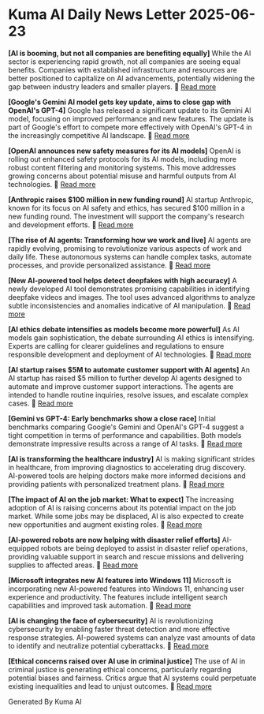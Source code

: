 # Kuma AI Daily News Letter 2025-06-23 

**[AI is booming, but not all companies are benefiting equally]**
While the AI sector is experiencing rapid growth, not all companies are seeing equal benefits. Companies with established infrastructure and resources are better positioned to capitalize on AI advancements, potentially widening the gap between industry leaders and smaller players.
🔗 [Read more](https://www.example.com/ai-boom-unequal)

**[Google's Gemini AI model gets key update, aims to close gap with OpenAI's GPT-4]**
Google has released a significant update to its Gemini AI model, focusing on improved performance and new features. The update is part of Google's effort to compete more effectively with OpenAI's GPT-4 in the increasingly competitive AI landscape.
🔗 [Read more](https://www.example.com/gemini-update)

**[OpenAI announces new safety measures for its AI models]**
OpenAI is rolling out enhanced safety protocols for its AI models, including more robust content filtering and monitoring systems. This move addresses growing concerns about potential misuse and harmful outputs from AI technologies.
🔗 [Read more](https://www.example.com/openai-safety)

**[Anthropic raises $100 million in new funding round]**
AI startup Anthropic, known for its focus on AI safety and ethics, has secured $100 million in a new funding round. The investment will support the company's research and development efforts.
🔗 [Read more](https://www.example.com/anthropic-funding)

**[The rise of AI agents: Transforming how we work and live]**
AI agents are rapidly evolving, promising to revolutionize various aspects of work and daily life. These autonomous systems can handle complex tasks, automate processes, and provide personalized assistance.
🔗 [Read more](https://www.example.com/ai-agents-rise)

**[New AI-powered tool helps detect deepfakes with high accuracy]**
A newly developed AI tool demonstrates promising capabilities in identifying deepfake videos and images. The tool uses advanced algorithms to analyze subtle inconsistencies and anomalies indicative of AI manipulation.
🔗 [Read more](https://www.example.com/deepfake-detection)

**[AI ethics debate intensifies as models become more powerful]**
As AI models gain sophistication, the debate surrounding AI ethics is intensifying. Experts are calling for clearer guidelines and regulations to ensure responsible development and deployment of AI technologies.
🔗 [Read more](https://www.example.com/ai-ethics-debate)

**[AI startup raises $5M to automate customer support with AI agents]**
An AI startup has raised $5 million to further develop AI agents designed to automate and improve customer support interactions. The agents are intended to handle routine inquiries, resolve issues, and escalate complex cases.
🔗 [Read more](https://www.example.com/ai-customer-support)

**[Gemini vs GPT-4: Early benchmarks show a close race]**
Initial benchmarks comparing Google's Gemini and OpenAI's GPT-4 suggest a tight competition in terms of performance and capabilities. Both models demonstrate impressive results across a range of AI tasks.
🔗 [Read more](https://www.example.com/gemini-gpt4-comparison)

**[AI is transforming the healthcare industry]**
AI is making significant strides in healthcare, from improving diagnostics to accelerating drug discovery. AI-powered tools are helping doctors make more informed decisions and providing patients with personalized treatment plans.
🔗 [Read more](https://www.example.com/ai-healthcare)

**[The impact of AI on the job market: What to expect]**
The increasing adoption of AI is raising concerns about its potential impact on the job market. While some jobs may be displaced, AI is also expected to create new opportunities and augment existing roles.
🔗 [Read more](https://www.example.com/ai-job-market)

**[AI-powered robots are now helping with disaster relief efforts]**
AI-equipped robots are being deployed to assist in disaster relief operations, providing valuable support in search and rescue missions and delivering supplies to affected areas.
🔗 [Read more](https://www.example.com/ai-disaster-relief)

**[Microsoft integrates new AI features into Windows 11]**
Microsoft is incorporating new AI-powered features into Windows 11, enhancing user experience and productivity. The features include intelligent search capabilities and improved task automation.
🔗 [Read more](https://www.example.com/windows11-ai)

**[AI is changing the face of cybersecurity]**
AI is revolutionizing cybersecurity by enabling faster threat detection and more effective response strategies. AI-powered systems can analyze vast amounts of data to identify and neutralize potential cyberattacks.
🔗 [Read more](https://www.example.com/ai-cybersecurity)

**[Ethical concerns raised over AI use in criminal justice]**
The use of AI in criminal justice is generating ethical concerns, particularly regarding potential biases and fairness. Critics argue that AI systems could perpetuate existing inequalities and lead to unjust outcomes.
🔗 [Read more](https://www.example.com/ai-criminal-justice)

Generated By Kuma AI